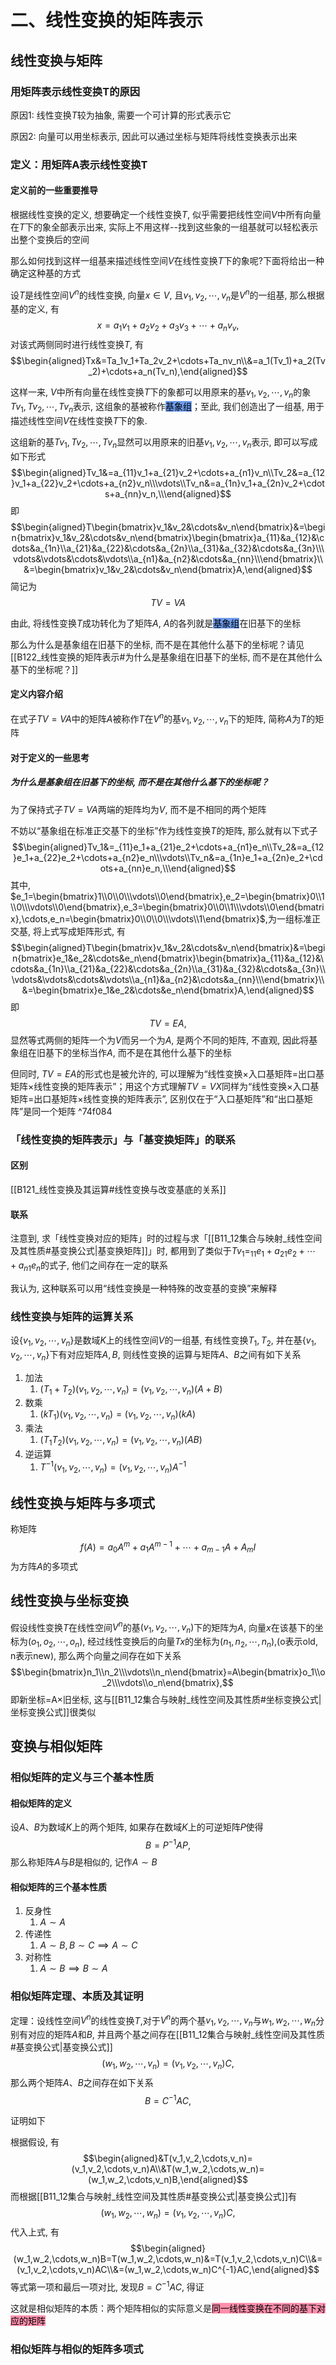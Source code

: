 # 二、线性变换的矩阵表示

## 线性变换与矩阵

### 用矩阵表示线性变换T的原因

原因1: 线性变换$T$较为抽象, 需要一个可计算的形式表示它

原因2: 向量可以用坐标表示, 因此可以通过坐标与矩阵将线性变换表示出来

### 定义：用矩阵A表示线性变换T

#### 定义前的一些重要推导

根据线性变换的定义, 想要确定一个线性变换$T$, 似乎需要把线性空间$V$中所有向量在$T$下的象全部表示出来, 实际上不用这样--找到这些象的一组基就可以轻松表示出整个变换后的空间

那么如何找到这样一组基来描述线性空间$V$在线性变换$T$下的象呢?下面将给出一种确定这种基的方式

设$T$是线性空间$V^n$的线性变换, 向量$x \in V$, 且$v_1,v_2,\cdots,v_n$是$V^n$的一组基, 那么根据基的定义, 有$$x=a_1v_1+a_2v_2+a_3v_3+\cdots+a_nv_v,$$对该式两侧同时进行线性变换$T$, 有$$\begin{aligned}Tx&=Ta_1v_1+Ta_2v_2+\cdots+Ta_nv_n\\&=a_1(Tv_1)+a_2(Tv_2)+\cdots+a_n(Tv_n),\end{aligned}$$

这样一来, $V$中所有向量在线性变换$T$下的象都可以用原来的基$v_1,v_2,\cdots,v_n$的象$Tv_1,Tv_2,\cdots,Tv_n$表示, 这组象的基被称作<mark style="background: #6495EDED;">基象组</mark>；至此, 我们创造出了一组基, 用于描述线性空间$V$在线性变换$T$下的象.

这组新的基$Tv_1,Tv_2,\cdots, Tv_n$显然可以用原来的旧基$v_1,v_2,\cdots,v_n$表示, 即可以写成如下形式$$\begin{aligned}Tv_1&=a_{11}v_1+a_{21}v_2+\cdots+a_{n1}v_n\\Tv_2&=a_{12}v_1+a_{22}v_2+\cdots+a_{n2}v_n\\\vdots\\Tv_n&=a_{1n}v_1+a_{2n}v_2+\cdots+a_{nn}v_n,\\\end{aligned}$$ 即$$\begin{aligned}T\begin{bmatrix}v_1&v_2&\cdots&v_n\end{bmatrix}&=\begin{bmatrix}v_1&v_2&\cdots&v_n\end{bmatrix}\begin{bmatrix}a_{11}&a_{12}&\cdots&a_{1n}\\a_{21}&a_{22}&\cdots&a_{2n}\\a_{31}&a_{32}&\cdots&a_{3n}\\\vdots&\vdots&\cdots&\vdots\\a_{n1}&a_{n2}&\cdots&a_{nn}\\\end{bmatrix}\\&=\begin{bmatrix}v_1&v_2&\cdots&v_n\end{bmatrix}A,\end{aligned}$$简记为$$TV=VA$$

由此, 将线性变换$T$成功转化为了矩阵$A$, $A$的各列就是<mark style="background: #6495EDED;">基象组</mark>在旧基下的坐标

那么为什么是基象组在旧基下的坐标, 而不是在其他什么基下的坐标呢？请见[[B122_线性变换的矩阵表示#为什么是基象组在旧基下的坐标, 而不是在其他什么基下的坐标呢？]]


#### 定义内容介绍

在式子$TV=VA$中的矩阵$A$被称作$T$在$V^n$的基$v_1,v_2,\cdots,v_n$下的矩阵, 简称$A$为$T$的矩阵

#### 对于定义的一些思考

##### 为什么是基象组在旧基下的坐标, 而不是在其他什么基下的坐标呢？

为了保持式子$TV=VA$两端的矩阵均为$V$, 而不是不相同的两个矩阵

不妨以“基象组在标准正交基下的坐标”作为线性变换$T$的矩阵, 那么就有以下式子$$\begin{aligned}Tv_1&=_{11}e_1+a_{21}e_2+\cdots+a_{n1}e_n\\Tv_2&=a_{12}e_1+a_{22}e_2+\cdots+a_{n2}e_n\\\vdots\\Tv_n&=a_{1n}e_1+a_{2n}e_2+\cdots+a_{nn}e_n,\\\end{aligned}$$其中, $e_1=\begin{bmatrix}1\\0\\0\\\vdots\\0\end{bmatrix},e_2=\begin{bmatrix}0\\1\\0\\\vdots\\0\end{bmatrix},e_3=\begin{bmatrix}0\\0\\1\\\vdots\\0\end{bmatrix},\cdots,e_n=\begin{bmatrix}0\\0\\0\\\vdots\\1\end{bmatrix}$,为一组标准正交基, 将上式写成矩阵形式, 有$$\begin{aligned}T\begin{bmatrix}v_1&v_2&\cdots&v_n\end{bmatrix}&=\begin{bmatrix}e_1&e_2&\cdots&e_n\end{bmatrix}\begin{bmatrix}a_{11}&a_{12}&\cdots&a_{1n}\\a_{21}&a_{22}&\cdots&a_{2n}\\a_{31}&a_{32}&\cdots&a_{3n}\\\vdots&\vdots&\cdots&\vdots\\a_{n1}&a_{n2}&\cdots&a_{nn}\\\end{bmatrix}\\&=\begin{bmatrix}e_1&e_2&\cdots&e_n\end{bmatrix}A,\end{aligned}$$即$$TV=EA,$$ 显然等式两侧的矩阵一个为$V$而另一个为$A$, 是两个不同的矩阵, 不直观, 因此将基象组在旧基下的坐标当作$A$, 而不是在其他什么基下的坐标

但同时, $TV=EA$的形式也是被允许的, 可以理解为“线性变换$\times$入口基矩阵=出口基矩阵$\times$线性变换的矩阵表示”；用这个方式理解$TV=VX$同样为“线性变换$\times$入口基矩阵=出口基矩阵$\times$线性变换的矩阵表示”, 区别仅在于“入口基矩阵”和“出口基矩阵”是同一个矩阵 ^74f084

### 「线性变换的矩阵表示」与「基变换矩阵」的联系

#### 区别

[[B121_线性变换及其运算#线性变换与改变基底的关系]]

#### 联系

注意到, 求「线性变换对应的矩阵」时的过程与求「[[B11_12集合与映射_线性空间及其性质#基变换公式|基变换矩阵]]」时, 都用到了类似于$Tv_1=_{11}e_1+a_{21}e_2+\cdots+a_{n1}e_n$的式子, 他们之间存在一定的联系

我认为, 这种联系可以用“线性变换是一种特殊的改变基的变换”来解释

### 线性变换与矩阵的运算关系

设$\{v_1,v_2,\cdots,v_n\}$是数域$K$上的线性空间$V$的一组基, 有线性变换$T_1,T_2$, 并在基$\{v_1,v_2,\cdots,v_n\}$下有对应矩阵$A,B$, 则线性变换的运算与矩阵$A、B$之间有如下关系

1. 加法
	1. $(T_1+T_2)(v_1,v_2,\cdots,v_n)=(v_1,v_2,\cdots,v_n)(A+B)$ 
2. 数乘
	1. $(kT_1)(v_1,v_2,\cdots,v_n)=(v_1,v_2,\cdots,v_n)(kA)$ 
3. 乘法
	1. $(T_1T_2)(v_1,v_2,\cdots,v_n)=(v_1,v_2,\cdots,v_n)(AB)$ 
4. 逆运算
	1. $T^{-1}(v_1,v_2,\cdots,v_n)=(v_1,v_2,\cdots,v_n)A^{-1}$ 

## 线性变换与矩阵与多项式

称矩阵$$f(A)=a_0A^m+a_1A^{m-1}+\cdots+a_{m-1}A+A_mI$$为方阵$A$的多项式

## 线性变换与坐标变换

假设线性变换$T$在线性空间$V^n$的基$(v_1,v_2,\cdots,v_n)$下的矩阵为$A$, 向量$x$在该基下的坐标为$(o_1,o_2,\cdots,o_n)$, 经过线性变换后的向量$Tx$的坐标为$(n_1,n_2,\cdots,n_n)$,(o表示old, n表示new), 那么两个向量之间存在如下关系$$\begin{bmatrix}n_1\\n_2\\\vdots\\n_n\end{bmatrix}=A\begin{bmatrix}o_1\\o_2\\\vdots\\o_n\end{bmatrix},$$即新坐标=A$\times$旧坐标, 这与[[B11_12集合与映射_线性空间及其性质#坐标变换公式|坐标变换公式]]很类似


## 变换与相似矩阵

### 相似矩阵的定义与三个基本性质

#### 相似矩阵的定义

设$A、B$为数域$K$上的两个矩阵, 如果存在数域$K$上的可逆矩阵$P$使得$$B=P^{-1}AP,$$那么称矩阵$A$与$B$是相似的, 记作$A\sim B$ 

#### 相似矩阵的三个基本性质

1. 反身性
	1. $A\sim A$
2. 传递性
	1. $A\sim B, B\sim C \implies A\sim C$ 
3. 对称性
	1. $A\sim B \implies B\sim A$ 

### 相似矩阵定理、本质及其证明

定理：设线性空间$V^n$的线性变换$T$,对于$V^n$的两个基$v_1,v_2,\cdots,v_n$与$w_1,w_2,\cdots,w_n$分别有对应的矩阵$A$和$B$, 并且两个基之间存在[[B11_12集合与映射_线性空间及其性质#基变换公式|基变换公式]]$$(w_1,w_2,\cdots,v_n)=(v_1,v_2,\cdots,v_n)C,$$那么两个矩阵$A、B$之间存在如下关系$$B=C^{-1}AC,$$

证明如下

根据假设, 有$$\begin{aligned}&T(v_1,v_2,\cdots,v_n)=(v_1,v_2,\cdots,v_n)A\\&T(w_1,w_2,\cdots,w_n)=(w_1,w_2,\cdots,v_n)B,\end{aligned}$$而根据[[B11_12集合与映射_线性空间及其性质#基变换公式|基变换公式]]有$$(w_1,w_2,\cdots,w_n)=(v_1,v_2,\cdots,v_n)C,$$代入上式, 有$$\begin{aligned}(w_1,w_2,\cdots,w_n)B=T(w_1,w_2,\cdots,w_n)&=T(v_1,v_2,\cdots,v_n)C\\&=(v_1,v_2,\cdots,v_n)AC\\&=(w_1,w_2,\cdots,w_n)C^{-1}AC,\end{aligned}$$等式第一项和最后一项对比, 发现$B=C^{-1}AC$, 得证

这就是相似矩阵的本质：两个矩阵相似的实际意义是<mark style="background: #FF5582A6;">同一线性变换在不同的基下对应的矩阵</mark>
### 相似矩阵与相似的矩阵多项式
